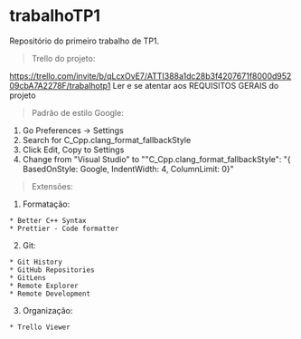 # trabalhoTP1
Repositório do primeiro trabalho de TP1.

> Trello do projeto:

  https://trello.com/invite/b/qLcxOvE7/ATTI388a1dc28b3f4207671f8000d95209cbA7A2278F/trabalhotp1
  Ler e se atentar aos REQUISITOS GERAIS do projeto

> Padrão de estilo Google:

  1. Go Preferences -> Settings
  2. Search for C_Cpp.clang_format_fallbackStyle
  3. Click Edit, Copy to Settings
  4. Change from "Visual Studio" to ""C_Cpp.clang_format_fallbackStyle": "{ BasedOnStyle: Google, IndentWidth: 4, ColumnLimit: 0}"
  
> Extensões:
  1. Formatação:
  
    * Better C++ Syntax
    * Prettier - Code formatter
    
  2. Git:
  
    * Git History
    * GitHub Repositories
    * GitLens
    * Remote Explorer
    * Remote Development
  3. Organização:
  
    * Trello Viewer
